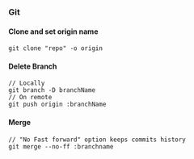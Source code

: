 ### Git

#### Clone and set origin name
````
git clone "repo" -o origin
````

#### Delete Branch

````
// Locally
git branch -D branchName
// On remote
git push origin :branchName
````

#### Merge

````
// "No Fast forward" option keeps commits history
git merge --no-ff :branchname
````